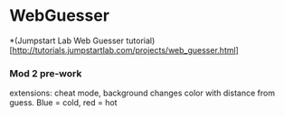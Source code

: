 # WebGuesser
*(Jumpstart Lab Web Guesser tutorial)[http://tutorials.jumpstartlab.com/projects/web_guesser.html]

### Mod 2 pre-work
extensions: cheat mode, background changes color with distance from guess. Blue = cold, red = hot
